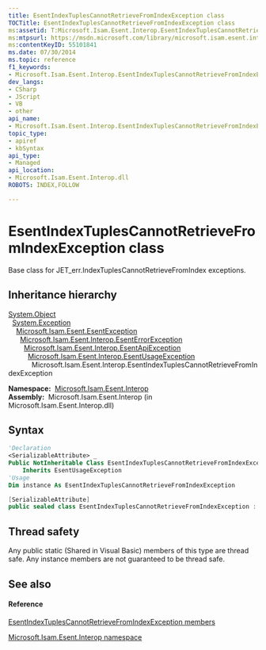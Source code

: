 ```yaml
---
title: EsentIndexTuplesCannotRetrieveFromIndexException class
TOCTitle: EsentIndexTuplesCannotRetrieveFromIndexException class
ms:assetid: T:Microsoft.Isam.Esent.Interop.EsentIndexTuplesCannotRetrieveFromIndexException
ms:mtpsurl: https://msdn.microsoft.com/library/microsoft.isam.esent.interop.esentindextuplescannotretrievefromindexexception(v=EXCHG.10)
ms:contentKeyID: 55101841
ms.date: 07/30/2014
ms.topic: reference
f1_keywords:
- Microsoft.Isam.Esent.Interop.EsentIndexTuplesCannotRetrieveFromIndexException
dev_langs:
- CSharp
- JScript
- VB
- other
api_name: 
- Microsoft.Isam.Esent.Interop.EsentIndexTuplesCannotRetrieveFromIndexException
topic_type: 
- apiref
- kbSyntax
api_type: 
- Managed
api_location: 
- Microsoft.Isam.Esent.Interop.dll
ROBOTS: INDEX,FOLLOW

---
```


# EsentIndexTuplesCannotRetrieveFromIndexException class

Base class for JET_err.IndexTuplesCannotRetrieveFromIndex exceptions.

## Inheritance hierarchy

[System.Object](/dotnet/api/system.object)  
  [System.Exception](/dotnet/api/system.exception)  
    [Microsoft.Isam.Esent.EsentException](./esentexception-class.md)  
      [Microsoft.Isam.Esent.Interop.EsentErrorException](./esenterrorexception-class.md)  
        [Microsoft.Isam.Esent.Interop.EsentApiException](./esentapiexception-class.md)  
          [Microsoft.Isam.Esent.Interop.EsentUsageException](./esentusageexception-class.md)  
            Microsoft.Isam.Esent.Interop.EsentIndexTuplesCannotRetrieveFromIndexException  

**Namespace:**  [Microsoft.Isam.Esent.Interop](./microsoft.isam.esent.interop-namespace.md)  
**Assembly:**  Microsoft.Isam.Esent.Interop (in Microsoft.Isam.Esent.Interop.dll)

## Syntax

``` vb
'Declaration
<SerializableAttribute> _
Public NotInheritable Class EsentIndexTuplesCannotRetrieveFromIndexException _
    Inherits EsentUsageException
'Usage
Dim instance As EsentIndexTuplesCannotRetrieveFromIndexException
```

``` csharp
[SerializableAttribute]
public sealed class EsentIndexTuplesCannotRetrieveFromIndexException : EsentUsageException
```

## Thread safety

Any public static (Shared in Visual Basic) members of this type are thread safe. Any instance members are not guaranteed to be thread safe.

## See also

#### Reference

[EsentIndexTuplesCannotRetrieveFromIndexException members](./esentindextuplescannotretrievefromindexexception-members.md)

[Microsoft.Isam.Esent.Interop namespace](./microsoft.isam.esent.interop-namespace.md)